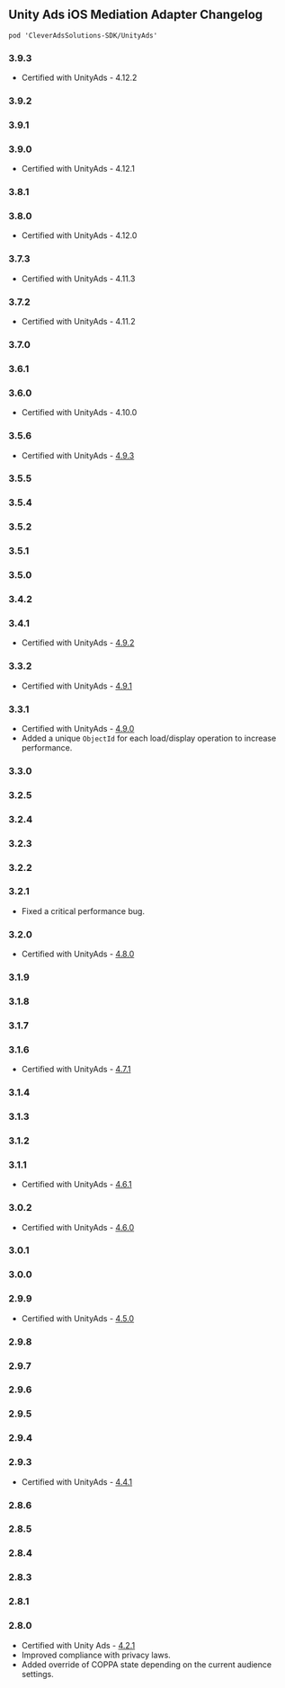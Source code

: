 ## Unity Ads iOS Mediation Adapter Changelog
`pod 'CleverAdsSolutions-SDK/UnityAds'`

### 3.9.3
- Certified with UnityAds - 4.12.2

### 3.9.2

### 3.9.1

### 3.9.0
- Certified with UnityAds - 4.12.1

### 3.8.1

### 3.8.0
- Certified with UnityAds - 4.12.0

### 3.7.3
- Certified with UnityAds - 4.11.3

### 3.7.2
- Certified with UnityAds - 4.11.2

### 3.7.0

### 3.6.1

### 3.6.0
- Certified with UnityAds - 4.10.0

### 3.5.6
- Certified with UnityAds - [4.9.3](https://docs.unity.com/ads/en-us/manual/Changelog)

### 3.5.5

### 3.5.4

### 3.5.2

### 3.5.1

### 3.5.0

### 3.4.2

### 3.4.1
- Certified with UnityAds - [4.9.2](https://docs.unity.com/ads/en-us/manual/Changelog)

### 3.3.2
- Certified with UnityAds - [4.9.1](https://github.com/Unity-Technologies/unity-ads-ios/releases)

### 3.3.1
- Certified with UnityAds - [4.9.0](https://github.com/Unity-Technologies/unity-ads-ios/releases)
- Added a unique `ObjectId` for each load/display operation to increase performance.

### 3.3.0

### 3.2.5

### 3.2.4

### 3.2.3

### 3.2.2

### 3.2.1
- Fixed a critical performance bug.

### 3.2.0
- Certified with UnityAds - [4.8.0](https://github.com/Unity-Technologies/unity-ads-ios/releases)

### 3.1.9

### 3.1.8

### 3.1.7

### 3.1.6
- Certified with UnityAds - [4.7.1](https://github.com/Unity-Technologies/unity-ads-ios/releases)

### 3.1.4

### 3.1.3

### 3.1.2

### 3.1.1
- Certified with UnityAds - [4.6.1](https://github.com/Unity-Technologies/unity-ads-ios/releases)

### 3.0.2
- Certified with UnityAds - [4.6.0](https://github.com/Unity-Technologies/unity-ads-ios/releases)

### 3.0.1

### 3.0.0

### 2.9.9
- Certified with UnityAds - [4.5.0](https://github.com/Unity-Technologies/unity-ads-ios/releases)

### 2.9.8

### 2.9.7

### 2.9.6

### 2.9.5

### 2.9.4

### 2.9.3
- Certified with UnityAds - [4.4.1](https://github.com/Unity-Technologies/unity-ads-ios/releases)

### 2.8.6

### 2.8.5

### 2.8.4

### 2.8.3

### 2.8.1

### 2.8.0
- Certified with Unity Ads - [4.2.1](https://github.com/Unity-Technologies/unity-ads-ios/releases)
- Improved compliance with privacy laws.
- Added override of COPPA state depending on the current audience settings.